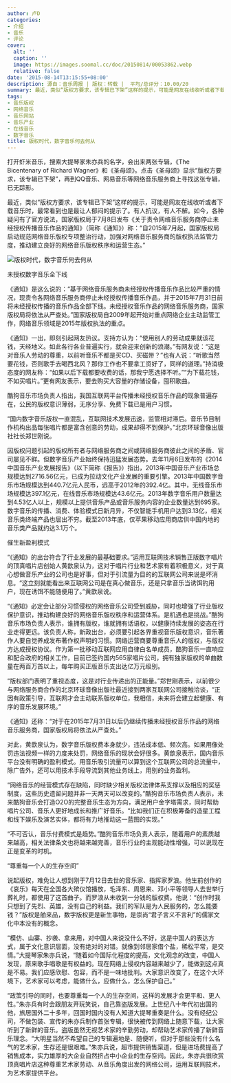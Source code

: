 ```yaml
---
author: 卢D
categories:
- 介绍
- 音乐
- 评论
cover:
  alt: ''
  caption: ''
  image: https://images.soomal.cc/doc/20150814/00053862.webp
  relative: false
date: '2015-08-14T13:15:55+08:00'
description: 源自：音乐周报 | 版权：转载 |  平均/总评分：10.00/20
summary: 最近，类似“版权方要求，该专辑已下架”这样的提示，可能是网友在线收听或者下载音乐时，最常看到也是最让人郁闷的提示了。有人抗议，有人不解。如今，各种疑问有了官方说法，国家版权局于7月8日发布《关于责令网络音乐服务商停止未经授权传播音乐作品的通知》称……
tags:
- 音乐版权
- 网络音乐
- 音乐网站
- 音乐产业
- 在线音乐
- 数字音乐
title: 版权时代，数字音乐何去何从
---
```


打开虾米音乐，搜索大提琴家朱亦兵的名字，会出来两张专辑，《The Bicentenary of Richard Wagner》和《圣母颂》。点击《圣母颂》显示“版权方要求，该专辑已下架”，再到QQ音乐、网易音乐等网络音乐服务商上寻找这张专辑，已无踪影。

最近，类似“版权方要求，该专辑已下架”这样的提示，可能是网友在线收听或者下载音乐时，最常看到也是最让人郁闷的提示了。有人抗议，有人不解。如今，各种疑问有了官方说法，国家版权局于7月8日发布《关于责令网络音乐服务商停止未经授权传播音乐作品的通知》（简称《通知》）称：“自2015年7月起，国家版权局启动规范网络音乐版权专项整治行动，加强对网络音乐服务商的版权执法监管力度，推动建立良好的网络音乐版权秩序和运营生态。”

![版权时代，数字音乐何去何从](https://images.soomal.cc/doc/20150814/00053862.webp)





未授权数字音乐全下线

《通知》是这么说的：“基于网络音乐服务商未经授权传播音乐作品比较严重的情况，现责令各网络音乐服务商停止未经授权传播音乐作品，并于2015年7月31日前将未经授权传播的音乐作品全部下线。未经授权音乐作品的网络音乐服务商，国家版权局将依法从严查处。”国家版权局自2009年起开始对重点网络企业主动监管工作，网络音乐领域是2015年版权执法的重点。

《通知》一出，即刻引起网友热议。支持方认为：“使用别人的劳动成果就该花钱，天经地义。如此各行各业普遍实行，就会迎来创新的浪潮。”有网友说：“这是对音乐人劳动的尊重，以前听音乐不都是买CD、买磁带？”也有人说：“听歌当然要花钱，否则歌手去喝西北风？那你工作也不要拿工资好了，同样的道理。”持消极态度的网友称：“如果以后下载都要收费的话，那我宁愿选择不听。”“为下载花钱，不如买唱片。”更有网友表示，要去购买大容量的存储设备，囤积歌曲。

酷狗音乐市场负责人指出，我国互联网平台传播未经授权音乐作品的现象普遍存在，公民的版权意识薄弱，无序分享、免费下载已是用户习惯。

“国内数字音乐版权一直混乱，互联网技术发展迅速，监管相对滞后。音乐节目制作机构出品每张唱片都是富含创意的劳动，成果却得不到保护。”北京环球音像出版社社长郑世刚说。

因版权问题引起的版权所有者与网络服务商之间或网络服务商彼此之间的矛盾、官司屡见不鲜。但数字音乐产业始终保持迅猛发展态势。去年11月6日发布的《2014中国音乐产业发展报告》（以下简称《报告》）指出，2013年中国音乐产业市场总规模达到2716.56亿元，已成为拉动文化产业发展的重要引擎。2013年中国数字音乐市场规模达到440.7亿元人民币，远高于2012年的392.4亿。其中，无线音乐市场规模达397.1亿元，在线音乐市场规模达43.6亿元。2013年数字音乐用户数量达到4.53亿人以上，规模以上提供音乐产品或音乐服务内容的企业数量达到695家。数字音乐的传播、消费、体验模式日新月异，不仅智能手机用户达到3.13亿，相关音乐类终端产品也层出不穷。截至2013年底，仅苹果移动应用商店供中国内地的音乐类产品就约达3.1万个。

催生新盈利模式

“《通知》的出台符合了行业发展的最基础要求。”运用互联网技术销售正版数字唱片的顶真唱片店创始人黄歆泉认为，这对于唱片行业和艺术家有着积极意义，对于真心想做音乐产业的公司也是好事，但对于引流量为目的的互联网公司来说是坏消息。“这立刻就能看出来互联网公司是在真心做音乐，还是只拿音乐当诱饵钓用户，现在诱饵不能随便用了。”黄歆泉说。

“《通知》必定会让部分习惯侵权的网络音乐公司受到威胁，同时也增强了行业版权保护意识，推动构建良好的网络音乐版权秩序和运营体系。是机遇也是挑战。”酷狗音乐市场负责人表示，谁拥有版权，谁就拥有话语权，以健康持续发展的姿态在行业走得更远。该负责人称，新政出台，必须要引起各界重视音乐版权意识，音乐著作人要自觉养成发布著作权声明的习惯。网络运营商要尊重音乐人的版权，与版权方达成授权协议。作为第一批移动互联网应用自律白名单成员，酷狗音乐一直响应和配合政府的相关工作，目前已签约国内565家唱片公司，拥有独家版权的单曲数量在两百万首以上，每年购买正版音乐支出达亿万元级别。

“版权部门表明了重视态度，这是对行业传递出的正能量。”郑世刚表示，以前很少与网络服务商合作的北京环球音像出版社最近接到两家互联网公司接触洽谈，“正因有政策引导，互联网才会主动联系版权单位，我相信，未来将会建立起健康、有序的音乐发展环境。”

《通知》还称：“对于在2015年7月31日以后仍继续传播未经授权音乐作品的网络音乐服务商，国家版权局将依法从严查处。”

对此，黄歆泉认为，数字音乐版权费本身就少，违法成本低、频次高。如果用像处罚违法视频一样的力度来处罚，网络音乐的现状会好很多。黄歆泉表示，国内音乐平台没有明确的盈利模式。用音乐吸引流量可以算到这个互联网公司的总流量中，除广告外，还可以用技术手段导流到其他业务线上，用别的业务盈利。

“网络音乐的经营模式存在缺陷，同时缺少相关版权法律体系支撑以及相应的奖惩制度，这些历史遗留问题并非一天两天可以改变的。”酷狗音乐市场负责人表示，未来酷狗音乐会打造O2O的完整音乐生态为方向，满足用户金字塔需求，同时帮助唱片公司、音乐人更好地成长和推广好音乐。“比如我们正在积极筹备的造星工程和线下娱乐及演艺实体，都将有力地推动这一蓝图的实现。”

“不可否认，音乐付费模式是趋势。”酷狗音乐市场负责人表示，随着用户的素质越来越高，相关法律条文也将越来越完善，音乐行业的主观能动性增强，可以说现在正是变革的时机。

“尊重每一个人的生存空间”

说起版权，难免让人想到刚于7月12日去世的音乐家、指挥家罗浪。他生前创作的《哀乐》每天在全国各大殡仪馆播放，毛泽东、周恩来、邓小平等领导人去世举行葬礼时，都使用了这首曲子。而罗浪从未收到一分钱的版权费。他说：“创作时我只想到了先烈、英雄，没有自己的利益。我们的军队是为人民服务的，怎么能要钱？”版权是舶来品，数字版权更是新生事物，是崇尚“君子言义不言利”的儒家文化中本没有的概念。

“模仿、山寨、抄袭、拿来用，对中国人来说没什么不好，这是中国人的表达方式，属于文化意识层面，没有绝对的对错。就像到邻居家借个盐，稀松平常，是交情。”大提琴家朱亦兵说，“随着如今国际化程度的提高，文化观念的改变，中国人发现，原来歌手唱歌是有权益的。现在网络上侵权内容越来越少了，能做到这点真是不易。我们应感欣慰、包容，而不是一味地批判。大家意识改变了，在这个大环境下，艺术家可以考虑，能做什么，应做什么，怎么保护自己。”

“政策引导的同时，也要尊重每一个人的生存空间，这样的发展才会更平和、更人性。”朱亦兵有时会跟朋友开玩笑说，自己靠盗版发展。上世纪八十年代初出国的他，旅居国外二十多年，回国时国内没有人知道大提琴重奏是什么。没有经纪公司，不做包装、宣传的朱亦兵制作首张专辑，很快被传到网络上随意下载，让大家听到了新鲜的音乐。盗版虽然无视艺术家的辛勤劳动，却帮助艺术家传播了新鲜音乐理念。“大明星当然不希望自己的专辑遍地是、随便听，但对于那些没有什么名气的艺术家，生存还是很艰难。”朱亦兵说，超市提供销售渠道，但是进场费提高了销售成本，实力雄厚的大企业自然挤占中小企业的生存空间。因此，朱亦兵很欣赏顶真唱片店这种尊重艺术家劳动、从音乐角度出发的网络公司，运用互联网技术，为艺术家提供平台。